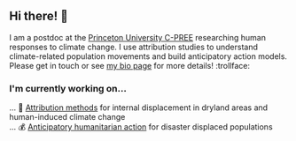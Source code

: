 ## Hi there! 👋

<!--
**geoliz/geoliz** is a ✨ _special_ ✨ repository because its `README.md` (this file) appears on your GitHub profile.

Here are some ideas to get you started:

- 🔭 I’m currently working on ...
- 🌱 I’m currently learning ...
- 👯 I’m looking to collaborate on ...
- 🤔 I’m looking for help with ...
- 💬 Ask me about ...
- 📫 How to reach me: ...
- 😄 Pronouns: ...
- ⚡ Fun fact: ...
-->

I am a postdoc at the [Princeton University C-PREE](https://cpree.princeton.edu/people/lisa-thalheimer) researching human responses to climate change. I use attribution studies to understand climate-related population movements and build anticipatory action models. Please get in touch or see [my bio page](https://lisathalheimer.github.io/) for more details! :trollface:


### I'm currently working on...

... :runner: [Attribution methods](http://pure.iiasa.ac.at/id/eprint/17149/) for internal displacement in dryland areas and human-induced climate change <br />
... :moneybag: [Anticipatory humanitarian action](https://iopscience.iop.org/article/10.1088/1748-9326/ac4292/) for disaster displaced populations <br />

